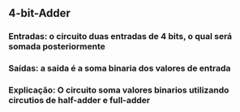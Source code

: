 ## 4-bit-Adder
### Entradas: o circuito duas entradas de 4 bits, o qual será somada posteriormente
### Saídas: a saida é a soma binaria dos valores de entrada
### Explicação: O circuito soma valores binarios utilizando circutios de half-adder e full-adder
